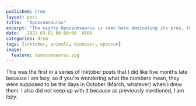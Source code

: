 ```yaml
---
published: true
layout: post
title:  "Opossumsaurus"
excerpt: "The mighty Opossumsaurus is seen here dominating its prey, the comparatively weak and puny Tyrannosaurus Rex. It never stood a chance."
date:   2022-03-02 06:09:00 -0500
categories: drew
tags: [inktober, animals, dinosaur, opossum]
image:
  feature: opossumsaurus.jpg
---
```

This was the first in a series of Inktober posts that I did like five months late because I am lazy, so if you're wondering what the numbers mean, they were supposed to be the days in October (March, whatever) when I drew them. I also did not keep up with it because as previously mentioned, I am *lazy*.